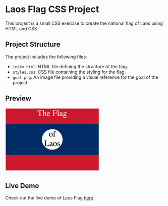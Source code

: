 # Laos Flag CSS Project

This project is a small CSS exercise to create the national flag of Laos using HTML and CSS.

## Project Structure

The project includes the following files:

- `index.html`: HTML file defining the structure of the flag.
- `styles.css`: CSS file containing the styling for the flag.
- `goal.png`: An image file providing a visual reference for the goal of the project.

## Preview

<img src="goal.png" alt="Laos Flag" width="300">

## Live Demo
Check out the live demo of Laos Flag [here](https://glowing-stardust-723c2b.netlify.app/).
